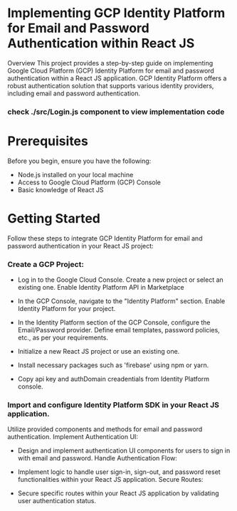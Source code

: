 # Implementing GCP Identity Platform for Email and Password Authentication within React JS

Overview
This project provides a step-by-step guide on implementing Google Cloud Platform (GCP) Identity Platform for email and password authentication within a React JS application.
GCP Identity Platform offers a robust authentication solution that supports various identity providers, including email and password authentication.

### check ./src/Login.js component to view implementation code

# Prerequisites

Before you begin, ensure you have the following:

- Node.js installed on your local machine
- Access to Google Cloud Platform (GCP) Console
- Basic knowledge of React JS

# Getting Started

Follow these steps to integrate GCP Identity Platform for email and password authentication in your React JS project:

### Create a GCP Project:

- Log in to the Google Cloud Console.
  Create a new project or select an existing one.
  Enable Identity Platform API in Marketplace

- In the GCP Console, navigate to the "Identity Platform" section.
  Enable Identity Platform for your project.

- In the Identity Platform section of the GCP Console, configure the Email/Password provider.
  Define email templates, password policies, etc., as per your requirements.

- Initialize a new React JS project or use an existing one.

- Install necessary packages such as 'firebase' using npm or yarn.

- Copy api key and authDomain creadentials from Identity Platform console.

### Import and configure Identity Platform SDK in your React JS application.

Utilize provided components and methods for email and password authentication.
Implement Authentication UI:

- Design and implement authentication UI components for users to sign in with email and password.
  Handle Authentication Flow:

- Implement logic to handle user sign-in, sign-out, and password reset functionalities within your React JS application.
  Secure Routes:

- Secure specific routes within your React JS application by validating user authentication status.
